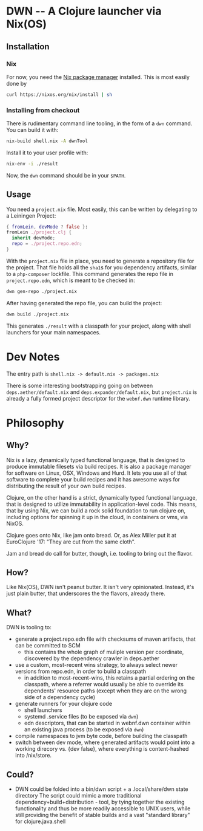DWN -- A Clojure launcher via Nix(OS)
=====================================

## Installation

### Nix

For now, you need the [Nix package manager](https://nixos.org/nix/)
installed. This is most easily done by

```sh
curl https://nixos.org/nix/install | sh
```

### Installing from checkout

There is rudimentary command line tooling, in the form of a `dwn`
command. You can build it with:

```sh
nix-build shell.nix -A dwnTool
```

Install it to your user profile with:
```sh
nix-env -i ./result
```

Now, the `dwn` command should be in your `$PATH`.


## Usage

You need a `project.nix` file. Most easily, this can be written by delegating to a Leiningen Project:

```nix
{ fromLein, devMode ? false }:
fromLein ./project.clj {
  inherit devMode;
  repo = ./project.repo.edn;
}
```

With the `project.nix` file in place, you need to generate a
repository file for the project. That file holds all the `sha1`s for
you dependency artifacts, similar to a `php-composer` lockfile. This
command generates the repo file in `project.repo.edn`, which is meant
to be checked in:
```sh
dwn gen-repo ./project.nix
```

After having generated the repo file, you can build the project:
```sh
dwn build ./project.nix
```

This generates `./result` with a classpath for your project, along
with shell launchers for your main namespaces.

# Dev Notes

The entry path is `shell.nix -> default.nix -> packages.nix`

There is some interesting bootstrapping going on between
`deps.aether/default.nix` and `deps.expander/default.nix`, but
`project.nix` is already a fully formed project descriptor for the
`webnf.dwn` runtime library.

# Philosophy

## Why?

Nix is a lazy, dynamically typed functional language, that is designed
to produce immutable filesets via build recipes. It is also a package
manager for software on Linux, OSX, Windows and Hurd. It lets you use
all of that software to complete your build recipes and it has awesome
ways for distributing the result of your own build recipes.

Clojure, on the other hand is a strict, dynamically typed functional
language, that is designed to utilize immutability in
application-level code. This means, that by using Nix, we can build a
rock solid foundation to run clojure on, including options for
spinning it up in the cloud, in containers or vms, via NixOS.

Clojure goes onto Nix, like jam onto bread. Or, as Alex Miller put
it at EuroClojure '17: "They are cut from the same cloth".

Jam and bread do call for butter, though, i.e. tooling to bring out
the flavor.

## How?

Like Nix(OS), DWN isn't peanut butter. It isn't very
opinionated. Instead, it's just plain butter, that
underscores the the flavors, already there.

## What?

DWN is tooling to:

- generate a project.repo.edn file with checksums of maven artifacts,
  that can be committed to SCM
  - this contains the whole graph of muliple version per coordinate,
    discovered by the dependency crawler in deps.aether
- use a custom, most-recent wins strategy, to always select newer
  versions from repo.edn, in order to build a classpath
  - in addition to most-recent-wins, this retains a partial ordering
    on the classpath, where a referrer would usually be able to
    override its dependents' resource paths (except when they are on
    the wrong side of a dependency cycle)
- generate runners for your clojure code
  - shell launchers
  - systemd .service files (to be exposed via `dwn`)
  - edn descriptors, that can be started in webnf.dwn container within
    an existing java process (to be exposed via `dwn`)
- compile namespaces to jvm byte code, before building the classpath
- switch between dev mode, where generated artifacts would point into
  a working direcory vs. {dev false}, where everything is
  content-hashed into /nix/store.

## Could?

- DWN could be folded into a bin/dwn script + a .local/share/dwn state
  directory The script could mimic a more traditional
  dependency+build+distribution - tool, by tying together the existing
  functionality and thus be more readily accessible to UNIX users,
  while still providing the benefit of stable builds and a vast
  "standard library" for clojure.java.shell

